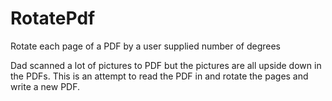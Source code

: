 # RotatePdf
Rotate each page of a PDF by a user supplied number of degrees

Dad scanned a lot of pictures to PDF but the pictures are all upside down in the PDFs. This is an attempt to read the PDF in and rotate the pages and write a new PDF.

